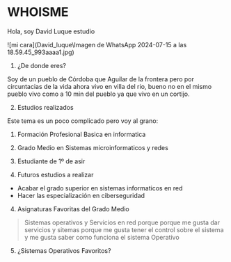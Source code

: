 # WHOISME

Hola, soy David Luque estudio

![mi cara](David_luque\Imagen de WhatsApp 2024-07-15 a las 18.59.45_993aaaa1.jpg)

1. ¿De donde eres?

Soy de un pueblo de Córdoba que Aguilar de la frontera pero por circuntacias de la vida ahora vivo en villa del rio, bueno no en el mismo pueblo vivo como a 10 min del pueblo ya que vivo en un cortijo. 

2. Estudios realizados 

  Este tema es un poco complicado pero voy al grano:
  1. Formación Profesional Basica en informatica
  2. Grado Medio en Sistemas microinformaticos y redes
  3. Estudiante de 1º de asir

4. Futuros estudios a realizar 
  * Acabar el grado superior en sistemas informaticos en red
  * Hacer las especialización en ciberseguridad 

4. Asignaturas Favoritas del Grado Medio 
 
 >Sistemas operativos y Servicios en red porque porque me gusta dar servicios y sitemas porque me gusta tener el control sobre el sistema y me gusta saber como funciona el sistema Operativo 

5. ¿Sistemas Operativos Favoritos?

 > 

 
